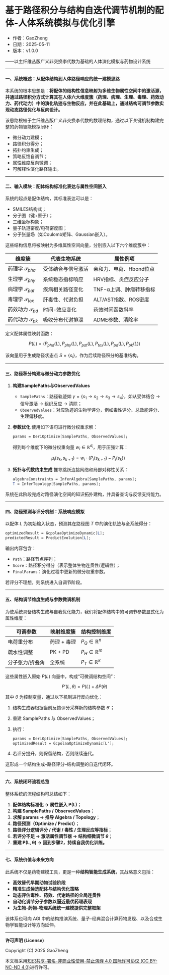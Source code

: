 # **基于路径积分与结构自迭代调节机制的配体-人体系统模拟与优化引擎**

- 作者：GaoZheng
- 日期：2025-05-11
- 版本：v1.0.0

——以主纤维丛版广义非交换李代数为基础的人体演化模拟与药物设计系统

---

#### 一、系统概述：从配体结构到人体路径响应的统一建模思路

本系统的根本思想是：**将配体的结构性信息映射为多维生物属性空间中的激活源，并通过路径积分方式计算其在人体六大维度簇（药理、病理、生理、毒理、药效动力、药代动力）中的演化轨迹与生物反应，并在此基础上，通过结构可调节参数实现动态路径优化与反向设计。**

该思路根植于主纤维丛版广义非交换李代数的数理结构，通过以下关键机制构建完整的药物智能模拟闭环：

* 微分动力建模；
* 路径积分得分；
* 拓扑约束生成；
* 策略反馈自调节；
* 属性维度反向微调；
* 可解释性演化路径输出。

---

#### 二、输入模块：配体结构标准化表达与属性空间嵌入

系统的起点是配体结构，其标准表达可以是：

* SMILES结构式；
* 分子图（键+原子）；
* 三维坐标构象；
* 量子轨道密度/电荷密度图；
* 分子张量场（如Coulomb矩阵、Gaussian嵌入）。

这些结构信息将被映射为多维属性空间向量，分别嵌入以下六个维度簇中：

| 维度簇                     | 代表生物系统    | 属性例项            |
| ----------------------- | --------- | --------------- |
| 药理学 $\mathcal{P}_{pha}$ | 受体结合与信号激活 | 亲和力、电荷、Hbond位点  |
| 生理学 $\mathcal{P}_{phy}$ | 系统稳态指标响应  | HRV指标、炎症反应分子    |
| 病理学 $\mathcal{P}_{pat}$ | 疾病相关路径变化  | TNF-α上调、肿瘤转移指标  |
| 毒理学 $\mathcal{P}_{tox}$ | 肝毒性、代谢负担  | ALT/AST指数、ROS密度 |
| 药效动力 $\mathcal{P}_{pd}$ | 时间-效应变化   | 药效时间函数斜率        |
| 药代动力 $\mathcal{P}_{pk}$ | 吸收分布代谢排泄  | ADME参数、清除率      |

定义配体属性映射函数：

$$
P(L) = \left(P_{pha}(L), P_{phy}(L), P_{pat}(L), P_{tox}(L), P_{pd}(L), P_{pk}(L)\right)
$$

该向量用于生成路径状态点 $S = \{s_i\}$，作为后续路径积分的基准结构。

---

#### 三、路径积分构建与微分动力参数优化

1. **构建SamplePaths与ObservedValues**

   * `SamplePaths`：路径轨迹如 $\gamma = \{s_1 \to s_2 \to s_3 \to s_4\}$，如从受体结合 → 信号激活 → 组织反应 → 清除；
   * `ObservedValues`：对应轨迹的生物学评分，例如毒性评分、总效能评分、生理偏移度。

2. **参数优化**
   使用如下语句进行微分权重求解：

   ```mathematica
   params = DeriOptimize[SamplePaths, ObservedValues];
   ```

   得到每个维度下的微分权重向量 $w_i \in \mathbb{R}^{d_i}$，用于压强计算：

   $$
   \mu_i(s_k, s_{k+1}) = w_i \cdot (P_i(s_{k+1}) - P_i(s_k))
   $$

3. **拓扑与代数约束生成**
   推导跳跃连接网络和局部对称性关系：

   ```mathematica
   algebraConstraints = InferAlgebra[SamplePaths, params];
   T = InferTopology[SamplePaths, params];
   ```

系统在此阶段完成对路径演化空间的知识拓扑建构，并具备查询与反馈支持能力。

---

#### 四、路径预测与评分机制：系统响应模拟

以配体 $L$ 为初始输入状态，预测其在路径图 $T$ 中的演化轨迹与全系统得分：

```mathematica
optimizedResult = GcpolaaOptimizeDynamic[L];
predictedResult = PredictEvolution[L];
```

输出内容包含：

* `Path`：路径节点序列；
* `Score`：路径积分得分（表示整体生物连贯性/逻辑性）；
* `FinalParams`：演化过程中更新的微分权重参数。

若评分不理想，则系统进入自调节阶段。

---

#### 五、结构调节维度生成与参数微调机制

为使系统具备结构生成与自我优化能力，我们将配体结构中的可调节参数显式化为属性维度：

| 可调参数     | 映射维度簇   | 结构控制维度                 |
| -------- | ------- | ---------------------- |
| 电荷重分布    | 药理 + 毒理 | $P_Q \in \mathbb{R}^n$ |
| 疏水性调整    | PK + PD | $P_H \in \mathbb{R}^m$ |
| 分子张力/折叠角 | 全系统     | $P_T \in \mathbb{R}^k$ |

这些属性嵌入原始 $P(L)$ 向量中，构成“可微调结构空间”：

$$
P'(L, \theta) = P(L) + \Delta P(\theta)
$$

其中 $\theta$ 为控制变量，通过以下机制进行反向优化：

1. 结构生成器根据当前反馈评分采样新的结构参数 $\theta'$；
2. 重建 SamplePaths 与 ObservedValues；
3. 执行：

   ```mathematica
   params = DeriOptimize[SamplePaths, ObservedValues];
   optimizedResult = GcpolaaOptimizeDynamic[L'];
   ```
4. 若评分提升，则保留结构，否则继续迭代。

这形成一个结构生成–路径评分–结构调整的自迭代闭环。

---

#### 六、系统闭环流程总览

整体系统的流程结构可总结如下：

1. **配体结构标准化 → 属性嵌入 P(L)**；
2. **构建 SamplePaths / ObservedValues**；
3. **求解 params → 推导 Algebra / Topology**；
4. **路径预测（Optimize / Predict）**；
5. **路径评分逻辑评分 / 代谢 / 毒性 / 生理反应等指标**；
6. **若评分不足 → 激活属性调节器 → 结构细微调节 $\theta$**；
7. **重建 P(L, θ) → 回到步骤2，持续自我优化训练。**

---

#### 七、系统价值与未来方向

此系统不仅是药物建模工具，更是一种**结构智能生成系统**，其战略意义包括：

* **高效替代早期动物试验阶段**
* **精准生成候选配体与结构优化策略**
* **动态评估毒性、药效、代谢路径的全局连贯性**
* **自动化调节分子参数以逼近最优药理表现**
* **为生物-药物-物理系统统一建模提供完整框架**

该体系也可向 AGI 中的结构推演系统、量子-经典混合计算药物发现、以及合成生物学智能设计等方向延伸。

---

**许可声明 (License)**

Copyright (C) 2025 GaoZheng 

本文档采用[知识共享-署名-非商业性使用-禁止演绎 4.0 国际许可协议 (CC BY-NC-ND 4.0)](https://creativecommons.org/licenses/by-nc-nd/4.0/deed.zh-Hans)进行许可。
